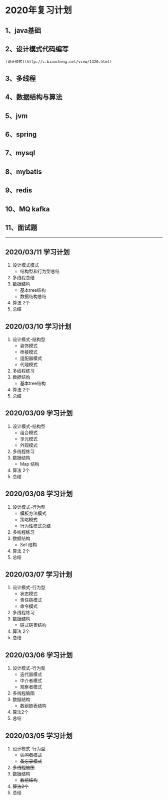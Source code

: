 # 2020年复习计划
## 1、java基础
## 2、设计模式代码编写 
    [设计模式](http://c.biancheng.net/view/1320.html)
## 3、多线程
## 4、数据结构与算法
## 5、jvm
## 6、spring
## 7、mysql
## 8、mybatis
## 9、redis
## 10、MQ kafka
## 11、面试题


--------------------------------------------------------------
## 2020/03/11 学习计划
 1. 设计模式模式
    * 结构型和行为型总结
 2. 多线程总结
 3. 数据结构 
    * 基本tree结构
    * 数据结构总结
 4. 算法 2个 
 5. 总结


## 2020/03/10 学习计划
 1. 设计模式-结构型
    * 装饰模式
    * 桥接模式
    * 适配器模式
    * 代理模式
 2. 多线程练习
 3. 数据结构 
    * 基本tree结构
 4. 算法 2个 
 5. 总结

## 2020/03/09 学习计划
 1. 设计模式-结构型
    * 组合模式
    * 享元模式
    * 外观模式
 2. 多线程练习
 3. 数据结构 
    * Map 结构
 4. 算法 2个 
 5. 总结
 
## 2020/03/08 学习计划
 1. 设计模式-行为型
    * 模板方法模式
    * 策略模式
    * 行为性模式总结
 2. 多线程练习
 3. 数据结构 
    * Set 结构
 4. 算法 2个 
 5. 总结

## 2020/03/07 学习计划
 1. 设计模式-行为型
    * 状态模式
    * 责任链模式
    * 命令模式
 2. 多线程练习
 3. 数据结构 
    * 链式链表结构
 4. 算法 2个 
 5. 总结

## 2020/03/06 学习计划
 1. 设计模式-行为型
    * 迭代器模式
    * 中介者模式
    * 观察者模式
 2. 多线程脑图
 3. 数据结构 
    * 数组链表结构
 4. 算法2个 
 5. 总结
    
## 2020/03/05 学习计划
 1. 设计模式-行为型
    * ~~访问者模式~~
    * ~~备忘录模式~~
 2. ~~多线程脑图~~
 3. 数据结构 
    * ~~数组结构~~
 4. ~~算法2个~~
 5. 总结



